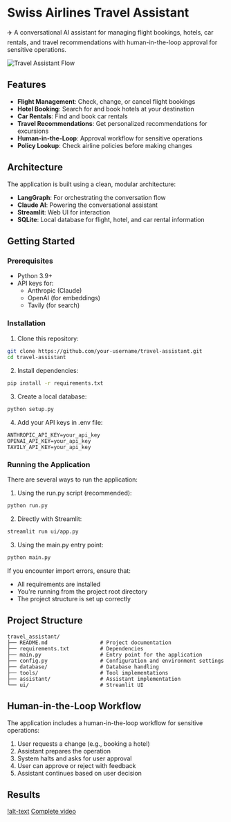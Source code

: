 # Swiss Airlines Travel Assistant

✈️ A conversational AI assistant for managing flight bookings, hotels, car rentals, and travel recommendations with human-in-the-loop approval for sensitive operations.

![Travel Assistant Flow](flow.png)

## Features

- **Flight Management**: Check, change, or cancel flight bookings
- **Hotel Booking**: Search for and book hotels at your destination
- **Car Rentals**: Find and book car rentals
- **Travel Recommendations**: Get personalized recommendations for excursions
- **Human-in-the-Loop**: Approval workflow for sensitive operations
- **Policy Lookup**: Check airline policies before making changes

## Architecture

The application is built using a clean, modular architecture:

- **LangGraph**: For orchestrating the conversation flow
- **Claude AI**: Powering the conversational assistant
- **Streamlit**: Web UI for interaction
- **SQLite**: Local database for flight, hotel, and car rental information

## Getting Started

### Prerequisites

- Python 3.9+
- API keys for:
  - Anthropic (Claude)
  - OpenAI (for embeddings)
  - Tavily (for search)

### Installation

1. Clone this repository:

```bash
git clone https://github.com/your-username/travel-assistant.git
cd travel-assistant
```

2. Install dependencies:

```bash
pip install -r requirements.txt
```

3. Create a local database:
```bash
python setup.py
```

4. Add your API keys in .env file:

```
ANTHROPIC_API_KEY=your_api_key
OPENAI_API_KEY=your_api_key
TAVILY_API_KEY=your_api_key
```

### Running the Application

There are several ways to run the application:

1. Using the run.py script (recommended):

```bash
python run.py
```

2. Directly with Streamlit:

```bash
streamlit run ui/app.py
```

3. Using the main.py entry point:

```bash
python main.py
```

If you encounter import errors, ensure that:
- All requirements are installed
- You're running from the project root directory
- The project structure is set up correctly

## Project Structure

```
travel_assistant/
├── README.md                 # Project documentation
├── requirements.txt          # Dependencies
├── main.py                   # Entry point for the application
├── config.py                 # Configuration and environment settings
├── database/                 # Database handling
├── tools/                    # Tool implementations
├── assistant/                # Assistant implementation
└── ui/                       # Streamlit UI
```

## Human-in-the-Loop Workflow

The application includes a human-in-the-loop workflow for sensitive operations:

1. User requests a change (e.g., booking a hotel)
2. Assistant prepares the operation
3. System halts and asks for user approval
4. User can approve or reject with feedback
5. Assistant continues based on user decision

## Results
[!alt-text](output.gif)
[Complete video](https://drive.google.com/drive/folders/1OVG9blaXnn4D4HvntLfc-QW4R7lrKAwC?usp=sharing)